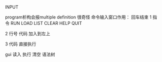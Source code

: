 INPUT

program析构会报multiple definition 很奇怪
命令输入窗口作用： 回车结束
1 指令
RUN
LOAD
LIST
CLEAR
HELP
QUIT

2 行号 代码 加入到左上

3  代码 直接执行

gui
读入
执行
清空
语法树

